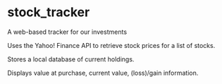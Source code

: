 # stock_tracker
A web-based tracker for our investments

Uses the Yahoo! Finance API to retrieve stock prices
for a list of stocks.

Stores a local database of current holdings.

Displays value at purchase, current value, (loss)/gain information.
